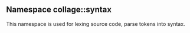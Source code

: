 Namespace collage::syntax
------
This namespace is used for lexing source code, parse tokens into syntax.
